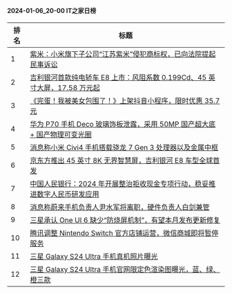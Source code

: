 #### 2024-01-06_20-00  IT之家日榜

| 排名 | 标题|
| --- | ---|
| 1 | [紫米：小米旗下子公司“江苏紫米”侵犯商标权，已向法院提起民事诉讼](https://www.ithome.com/0/743/658.htm) |
| 2 | [吉利银河首款纯电轿车 E8 上市：风阻系数 0.199Cd、45 英寸大屏，17.58 万元起](https://www.ithome.com/0/743/628.htm) |
| 3 | [《完蛋！我被美女包围了！》上架抖音小程序，限时优惠 35.7 元](https://www.ithome.com/0/743/647.htm) |
| 4 | [华为 P70 手机 Deco 玻璃饰板泄露，采用 50MP 国产超大底 + 国产物理可变光圈](https://www.ithome.com/0/743/682.htm) |
| 5 | [消息称小米 Civi4 手机搭载骁龙 7 Gen 3 处理器以及金属中框](https://www.ithome.com/0/743/644.htm) |
| 6 | [京东方推出 45 英寸 8K 无界智慧屏，吉利银河 E8 车型全球首发](https://www.ithome.com/0/743/636.htm) |
| 7 | [中国人民银行：2024 年开展整治拒收现金专项行动，稳妥推进数字人民币研发应用](https://www.ithome.com/0/743/627.htm) |
| 8 | [消息称蔚来手机负责人尹水军将离职，硬件负责人白剑兼管](https://www.ithome.com/0/743/691.htm) |
| 9 | [三星承认 One UI 6 缺少“防烧屏机制”，有望本月发布更新修复](https://www.ithome.com/0/743/668.htm) |
| 10 | [腾讯调整 Nintendo Switch 官方店铺运营，微信商城即将暂停服务](https://www.ithome.com/0/743/629.htm) |
| 11 | [三星 Galaxy S24 Ultra 手机真机照片曝光](https://www.ithome.com/0/743/720.htm) |
| 12 | [三星 Galaxy S24 Ultra 手机官网限定色渲染图曝光，蓝、绿、橙三款](https://www.ithome.com/0/743/688.htm) |
